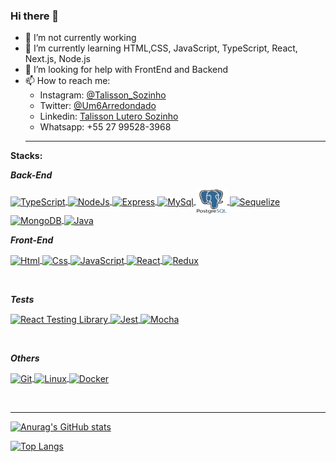 ### Hi there 👋

- 🔭 I’m not currently working
- 🌱 I’m currently learning HTML,CSS, JavaScript, TypeScript, React, Next.js, Node.js
- 🤔 I’m looking for help with FrontEnd and Backend
- 📫 How to reach me: 
  - Instagram: [@Talisson_Sozinho](https://www.instagram.com/talisson_sozinho/)
  - Twitter: [@Um6Arredondado](https://twitter.com/Um6arredondado)
  - Linkedin: [Talisson Lutero Sozinho](https://www.linkedin.com/in/talisson-sozinho/)
  - Whatsapp: +55 27 99528-3968
  ---

**Stacks:**

  ***Back-End***
  <p align="left">
    <a href="https://www.typescriptlang.org/">
      <img align="center" alt="TypeScript" height="40" width="50" src="https://cdn.jsdelivr.net/gh/devicons/devicon/icons/typescript/typescript-original.svg">
    </a>
    <a href="https://nodejs.org/en/">
      <img align="center" alt="NodeJs" height="40" width="50" src="https://cdn.jsdelivr.net/gh/devicons/devicon/icons/nodejs/nodejs-original.svg">
    </a>
    <a href="http://expressjs.com/">
      <img align="center" alt="Express" height="40" width="50" src="https://cdn.jsdelivr.net/gh/devicons/devicon/icons/express/express-original.svg">
    </a>
    <a href="https://www.mysql.com/">
      <img align="center" alt="MySql" height="40" width="50" src="https://cdn.jsdelivr.net/gh/devicons/devicon/icons/mysql/mysql-original-wordmark.svg">
    </a>
    <a href="https://www.postgresql.org/">
      <img align="center" alt="PostgreSQL" height="40" width="50" src="https://github.com/devicons/devicon/blob/master/icons/postgresql/postgresql-original-wordmark.svg">
    </a>
    <a href="https://sequelize.org/">
      <img align="center" alt="Sequelize" height="40" width="50" src="https://cdn.jsdelivr.net/gh/devicons/devicon/icons/sequelize/sequelize-plain-wordmark.svg">
    </a>
    <a href="https://www.mongodb.com/">
      <img align="center" alt="MongoDB" height="40" width="50" src="https://cdn.jsdelivr.net/gh/devicons/devicon/icons/mongodb/mongodb-plain-wordmark.svg">
    </a>
    <a href="https://www.python.org/">
      <img align="center" alt="Java" height="40" width="50" src="https://cdn.jsdelivr.net/gh/devicons/devicon/icons/python/python-original-wordmark.svg">
    </a>
  <br>
  
  ***Front-End***
  <p align="left">
    <a href="https://en.wikipedia.org/wiki/HTML">
      <img align="center" alt="Html" height="40" width="50" src="https://cdn.jsdelivr.net/gh/devicons/devicon/icons/html5/html5-plain-wordmark.svg">
    </a>
    <a href="https://en.wikipedia.org/wiki/CSS">
      <img align="center" alt="Css" height="40" width="50" src="https://cdn.jsdelivr.net/gh/devicons/devicon/icons/css3/css3-plain-wordmark.svg">
    </a>
    <a href="https://en.wikipedia.org/wiki/JavaScript">
      <img align="center" alt="JavaScript" height="40" width="50" src="https://cdn.jsdelivr.net/gh/devicons/devicon/icons/javascript/javascript-original.svg">
    </a>
    <a href="https://reactjs.org/">
      <img align="center" alt="React" height="40" width="50" src="https://cdn.jsdelivr.net/gh/devicons/devicon/icons/react/react-original-wordmark.svg">
    </a>
    <a href="https://redux.js.org/">
      <img align="center" alt="Redux" height="40" width="50" src="https://cdn.jsdelivr.net/gh/devicons/devicon/icons/redux/redux-original.svg">
    </a>
  </p>
  <br>
  
  ***Tests***
  <p align="left">
    <a href="https://testing-library.com/">
      <img align="center" alt="React Testing Library" height="40" width="50" src="https://testing-library.com/img/octopus-64x64.png">
    </a>
    <a href="https://jestjs.io/">
      <img align="center" alt="Jest" height="40" width="50" src="https://cdn.jsdelivr.net/gh/devicons/devicon/icons/jest/jest-plain.svg">
    </a>
    <a href="https://mochajs.org/">
      <img align="center" alt="Mocha" height="40" width="50" src="https://cdn.jsdelivr.net/gh/devicons/devicon/icons/mocha/mocha-plain.svg">
    </a>
  </p>
  <br>
  
  ***Others***
  <p align="left">
    <a href="https://git-scm.com/">
      <img align="center" alt="Git" height="40" width="50" src="https://cdn.jsdelivr.net/gh/devicons/devicon/icons/git/git-original.svg">
    </a>
    <a href="https://en.wikipedia.org/wiki/Linux">
      <img align="center" alt="Linux" height="40" width="50" src="https://cdn.jsdelivr.net/gh/devicons/devicon/icons/linux/linux-original.svg">
    </a>
    <a href="https://www.docker.com/">
      <img align="center" alt="Docker" height="40" width="50" src="https://cdn.jsdelivr.net/gh/devicons/devicon/icons/docker/docker-plain-wordmark.svg">
    </a>
  </p>
  <br>

---
  
  [![Anurag's GitHub stats](https://github-readme-stats.vercel.app/api?username=Talisson-Sozinho&theme=transparent&hide=contribs)](https://github.com/anuraghazra/github-readme-stats)
  
  [![Top Langs](https://github-readme-stats.vercel.app/api/top-langs/?username=Talisson-Sozinho&layout=compact&theme=transparent)](https://github.com/anuraghazra/github-readme-stats)
  

